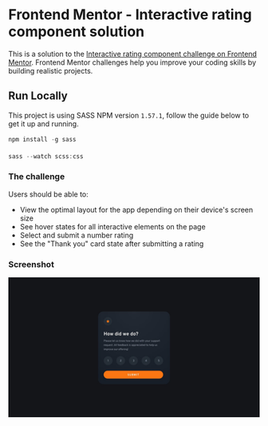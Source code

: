# Frontend Mentor - Interactive rating component solution

This is a solution to the [Interactive rating component challenge on Frontend Mentor](https://www.frontendmentor.io/challenges/interactive-rating-component-koxpeBUmI). Frontend Mentor challenges help you improve your coding skills by building realistic projects.

## Run Locally

This project is using SASS NPM version `1.57.1`, follow the guide below to get it up and running.

```js
npm install -g sass

sass --watch scss:css
```

### The challenge

Users should be able to:

- View the optimal layout for the app depending on their device's screen size
- See hover states for all interactive elements on the page
- Select and submit a number rating
- See the "Thank you" card state after submitting a rating

### Screenshot

![Design](./design/desktop-design.jpg)
